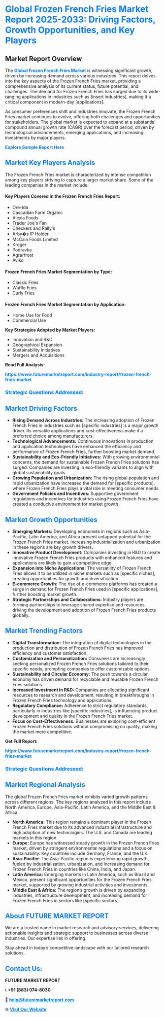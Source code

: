 <h1 style="color: #007BFF;">Global Frozen French Fries Market Report 2025-2033: Driving Factors, Growth Opportunities, and Key Players</h1>

<section id="overview">
<h2>Market Report Overview</h2>
<p>The <a href="https://www.futuremarketreport.com/industry-report/frozen-french-fries-market" style="color: #007BFF; text-decoration: none;"><strong>Global Frozen French Fries Market</strong></a> is witnessing significant growth, driven by increasing demand across various industries. This report delves into the key aspects of the Frozen French Fries market, providing a comprehensive analysis of its current status, future potential, and challenges. The demand for Frozen French Fries has surged due to its wide-ranging applications in industries such as [insert industries], making it a critical component in modern-day [applications].</p>
<p>As consumer preferences shift and industries innovate, the Frozen French Fries market continues to evolve, offering both challenges and opportunities for stakeholders. The global market is expected to expand at a substantial compound annual growth rate (CAGR) over the forecast period, driven by technological advancements, emerging applications, and increasing investments by major players.</p>
</section>

<section id="overview">
<p><a href="https://www.futuremarketreport.com/request-sample/reportId=52203" style="color: #007BFF; text-decoration: none;"><strong>Explore Sample Report Here</strong></a></p>
</section>

<section id="key-players">
<h2 style="color: #007BFF;">Market Key Players Analysis</h2>
<p>The Frozen French Fries market is characterized by intense competition among key players striving to capture a larger market share. Some of the leading companies in the market include:</p>
<h4>Key Players Covered in the Frozen French Fries Report:</h4>
<ul><li>Ore-Ida</li><li>Cascadian Farm Organic</li><li>Alexia Foods</li><li>Trader Joe&#039;s Fan</li><li>Checkers and Rally&#039;s</li><li>Arby�s IP Holder</li><li>McCain Foods Limited</li><li>Kroger</li><li>Podravka</li><li>Agrarfrost</li><li>Aviko</li></ul>
<h4>Frozen French Fries Market Segmentation by Type:</h4>
<ul><li>Classic Fries</li><li>Waffle Fries</li><li>Curly Fries</li></ul>

<h4>Frozen French Fries Market Segmentation by Application:</h4>
<ul><li>Home Use for Food</li><li>Commercial Use</li></ul>
<p><strong>Key Strategies Adopted by Market Players:</strong></p>
<ul>
<li>Innovation and R&D</li>
<li>Geographical Expansion</li>
<li>Sustainability Initiatives</li>
<li>Mergers and Acquisitions</li>
</ul>
</section>

<section>
<p><strong>Read Full Analysis: </strong></p><a href="https://www.futuremarketreport.com/industry-report/frozen-french-fries-market" style="color: #007BFF; text-decoration: none;"><strong>https://www.futuremarketreport.com/industry-report/frozen-french-fries-market</strong></a>
<h3 style="color: #007BFF;">Strategic Questions Addressed:</h3>
</section>

<section id="driving-factors">
<h2 style="color: #007BFF;">Market Driving Factors</h2>
<ul>
<li><strong>Rising Demand Across Industries:</strong> The increasing adoption of Frozen French Fries in industries such as [specific industries] is a major growth driver. Its versatile applications and cost-effectiveness make it a preferred choice among manufacturers.</li>
<li><strong>Technological Advancements:</strong> Continuous innovations in production and application technologies have enhanced the efficiency and performance of Frozen French Fries, further boosting market demand.</li>
<li><strong>Sustainability and Eco-Friendly Initiatives:</strong> With growing environmental concerns, the demand for sustainable Frozen French Fries solutions has surged. Companies are investing in eco-friendly variants to align with global sustainability goals.</li>
<li><strong>Growing Population and Urbanization:</strong> The rising global population and rapid urbanization have increased the demand for [specific products], where Frozen French Fries plays a vital role in meeting consumer needs.</li>
<li><strong>Government Policies and Incentives:</strong> Supportive government regulations and incentives for industries using Frozen French Fries have created a conducive environment for market growth.</li>
</ul>
</section>

<section id="growth-opportunities">
<h2 style="color: #007BFF;">Market Growth Opportunities</h2>
<ul>
<li><strong>Emerging Markets:</strong> Developing economies in regions such as Asia-Pacific, Latin America, and Africa present untapped potential for the Frozen French Fries market. Increasing industrialization and urbanization in these regions are key growth drivers.</li>
<li><strong>Innovative Product Development:</strong> Companies investing in R&D to create innovative Frozen French Fries products with enhanced features and applications are likely to gain a competitive edge.</li>
<li><strong>Expansion into Niche Applications:</strong> The versatility of Frozen French Fries allows it to be utilized in niche markets such as [specific niches], creating opportunities for growth and diversification.</li>
<li><strong>E-commerce Growth:</strong> The rise of e-commerce platforms has created a surge in demand for Frozen French Fries used in [specific applications], further boosting market growth.</li>
<li><strong>Strategic Partnerships and Collaborations:</strong> Industry players are forming partnerships to leverage shared expertise and resources, driving the development and adoption of Frozen French Fries products globally.</li>
</ul>
</section>

<section id="trending-factors">
<h2 style="color: #007BFF;">Market Trending Factors</h2>
<ul>
<li><strong>Digital Transformation:</strong> The integration of digital technologies in the production and distribution of Frozen French Fries has improved efficiency and customer satisfaction.</li>
<li><strong>Customization and Personalization:</strong> Consumers are increasingly seeking personalized Frozen French Fries solutions tailored to their specific needs, prompting companies to offer customizable options.</li>
<li><strong>Sustainability and Circular Economy:</strong> The push towards a circular economy has driven demand for recyclable and reusable Frozen French Fries solutions.</li>
<li><strong>Increased Investment in R&D:</strong> Companies are allocating significant resources to research and development, resulting in breakthroughs in Frozen French Fries technology and applications.</li>
<li><strong>Regulatory Compliance:</strong> Adherence to strict regulatory standards, particularly in industries like [specific industries], is influencing product development and quality in the Frozen French Fries market.</li>
<li><strong>Focus on Cost-Effectiveness:</strong> Businesses are exploring cost-efficient Frozen French Fries solutions without compromising on quality, making the market more competitive.</li>
</ul>
</section>

<section>
<p><strong>Get Full Report: </strong></p><a href="https://www.futuremarketreport.com/industry-report/frozen-french-fries-market" style="color: #007BFF; text-decoration: none;"><strong>https://www.futuremarketreport.com/industry-report/frozen-french-fries-market</strong></a>
<h3 style="color: #007BFF;">Strategic Questions Addressed:</h3>
</section>


<section id="regional-analysis">
<h2 style="color: #007BFF;">Market Regional Analysis</h2>
<p>The global Frozen French Fries market exhibits varied growth patterns across different regions. The key regions analyzed in this report include North America, Europe, Asia-Pacific, Latin America, and the Middle East & Africa:</p>
<ul>
<li><strong>North America:</strong> This region remains a dominant player in the Frozen French Fries market due to its advanced industrial infrastructure and high adoption of new technologies. The U.S. and Canada are leading markets in this region.</li>
<li><strong>Europe:</strong> Europe has witnessed steady growth in the Frozen French Fries market, driven by stringent environmental regulations and a focus on sustainability. Key countries include Germany, France, and the U.K.</li>
<li><strong>Asia-Pacific:</strong> The Asia-Pacific region is experiencing rapid growth, fueled by industrialization, urbanization, and increasing demand for Frozen French Fries in countries like China, India, and Japan.</li>
<li><strong>Latin America:</strong> Emerging markets in Latin America, such as Brazil and Mexico, present significant opportunities for the Frozen French Fries market, supported by growing industrial activities and investments.</li>
<li><strong>Middle East & Africa:</strong> The region’s growth is driven by expanding industries, infrastructure development, and increasing demand for Frozen French Fries in sectors like [specific sectors].</li>
</ul>
</section>

<footer>
<h2 style="color: #007BFF;">About FUTURE MARKET REPORT</h2>
<p>We are a trusted name in market research and advisory services, delivering actionable insights and strategic support to businesses across diverse industries. Our expertise lies in offering:</p>

<p>Stay ahead in today’s competitive landscape with our tailored research solutions.</p>

<h2 style="color: #007BFF;">Contact Us:</h2>
<p><strong>FUTURE MARKET REPORT</strong></p>
<p>📞 <strong>+91 (883) 074-8030</strong></p>
<p>📧 <strong><a href="mailto:help@futuremarketreport.com" style="color: #007BFF;">help@futuremarketreport.com</a></strong></p>
<p>🌐 <strong><a href="https://www.futuremarketreport.com/" style="color: #007BFF;">Visit Our Website</a></strong></p>
</footer>